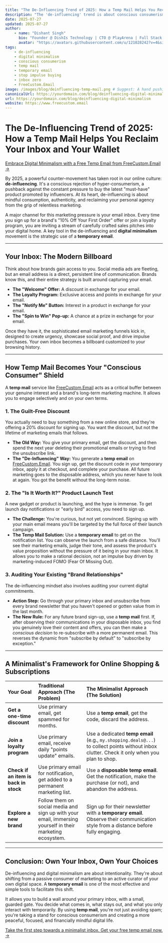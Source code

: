 ```yaml
---
title: "The De-Influencing Trend of 2025: How a Temp Mail Helps You Reclaim Your Inbox and Your Wallet"
description: "The 'de-influencing' trend is about conscious consumerism. This guide explains how to use a temporary email (temp mail) to audit your subscriptions, resist impulse buys, and achieve digital minimalism in your inbox."
date: 2025-07-27
updated: 2025-07-27
author:
    - name: "Dishant Singh"
      bio: "Founder @ DishIs Technology | CTO @ PlayArena | Full Stack & Python Developer | ML/ DL Developer | Problem Solver | Math & Science Teacher"
      avatar: "https://avatars.githubusercontent.com/u/121028242?v=4&size=64"
tags:
    - de-influencing
    - digital minimalism
    - conscious consumerism
    - temp mail
    - temporary email
    - stop impulse buying
    - inbox zero
    - FreeCustom.Email
image: /images/blog/deinfluencing-temp-mail.png # Suggest: A hand pushing away a pile of shopping bags, with a clean, simple inbox icon nearby.
canonicalUrl: https://yourdomain.com/blog/deinfluencing-digital-minimalism
url: https://yourdomain.com/blog/deinfluencing-digital-minimalism
website: https://www.freecustom.email
---
```


# The De-Influencing Trend of 2025: How a Temp Mail Helps You Reclaim Your Inbox and Your Wallet

[Embrace Digital Minimalism with a Free Temp Email from FreeCustom.Email →](https://www.freecustom.email)

By 2025, a powerful counter-movement has taken root in our online culture: **de-influencing**. It's a conscious rejection of hyper-consumerism, a pushback against the constant pressure to buy the latest "must-have" product promoted by influencers. At its heart, de-influencing is about mindful consumption, authenticity, and reclaiming your personal agency from the grip of relentless marketing.

A major channel for this marketing pressure is your email inbox. Every time you sign up for a brand's "10% Off Your First Order" offer or join a loyalty program, you are inviting a stream of carefully crafted sales pitches into your digital home. A key tool in the de-influencing and **digital minimalism** movement is the strategic use of a **temporary email**.

---

## Your Inbox: The Modern Billboard

Think about how brands gain access to you. Social media ads are fleeting, but an email address is a direct, persistent line of communication. Brands know this, and their entire strategy is built around capturing your email.

*   **The "Welcome" Offer:** A discount in exchange for your email.
*   **The Loyalty Program:** Exclusive access and points in exchange for your email.
*   **The "Notify Me" Button:** Interest in a product in exchange for your email.
*   **The "Spin to Win" Pop-up:** A chance at a prize in exchange for your email.

Once they have it, the sophisticated email marketing funnels kick in, designed to create urgency, showcase social proof, and drive impulse purchases. Your own inbox becomes a billboard customized to your browsing history.

---

## How Temp Mail Becomes Your "Conscious Consumer" Shield

A **temp mail** service like [FreeCustom.Email](https://www.freecustom.email) acts as a critical buffer between your genuine interest and a brand's long-term marketing machine. It allows you to engage selectively and on your own terms.

### 1. The Guilt-Free Discount
You actually need to buy something from a new online store, and they're offering a 20% discount for signing up. You want the discount, but not the lifetime of marketing emails that follows.

*   **The Old Way:** You give your primary email, get the discount, and then spend the next year deleting their promotional emails or trying to find the unsubscribe link.
*   **The "De-Influencing" Way:** You generate a **temp email** on [FreeCustom.Email](https://www.freecustom.email). You sign up, get the discount code in your temporary inbox, apply it at checkout, and complete your purchase. All future marketing goes to the disposable address, which you never have to look at again. You got the benefit without the long-term noise.

### 2. The "Is It Worth It?" Product Launch Test
A new gadget or product is launching, and the hype is immense. To get launch day notifications or "early bird" access, you need to sign up.

*   **The Challenge:** You're curious, but not yet convinced. Signing up with your main email means you'll be targeted by the full force of their launch campaign.
*   **The Temp Mail Solution:** Use a **temporary email** to get on the notification list. You can observe the launch from a safe distance. You'll see their marketing emails, judge their tone, and assess the product's value proposition without the pressure of it being in your main inbox. It allows you to make a rational decision, not an impulse buy driven by marketing-induced FOMO (Fear Of Missing Out).

### 3. Auditing Your Existing "Brand Relationships"
The de-influencing mindset also involves auditing your current digital commitments.

*   **Action Step:** Go through your primary inbox and unsubscribe from every brand newsletter that you haven't opened or gotten value from in the last month.
*   **The New Rule:** For any future brand sign-up, use a **temp mail** first. If, after observing their communications in your disposable inbox, you find you genuinely love their content and offers, you can then make a *conscious decision* to re-subscribe with a more permanent email. This reverses the dynamic from "subscribe by default" to "subscribe by exception."

---

## A Minimalist's Framework for Online Shopping & Subscriptions

| Your Goal | Traditional Approach (The Problem) | The Minimalist Approach (The Solution) |
| :--- | :--- | :--- |
| **Get a one-time discount** | Use primary email, get spammed for months. | Use a **temp email**, get the code, discard the address. |
| **Join a loyalty program**| Use primary email, receive daily "points update" emails. | Use a dedicated **temp email** (e.g., `my.shopping.deals@...`) to collect points without inbox clutter. Check it only when you plan to shop. |
| **Check if an item is back in stock**| Use primary email for notification, get added to a permanent marketing list. | Use a **disposable temp email**. Get the notification, make the purchase (or not), and abandon the address. |
| **Explore a new brand** | Follow them on social media and sign up with your email, immersing yourself in their marketing ecosystem. | Sign up for their newsletter with a **temporary email**. Observe their communication style from a distance before fully engaging. |

---

## Conclusion: Own Your Inbox, Own Your Choices

De-influencing and digital minimalism are about intentionality. They're about shifting from a passive consumer of marketing to an active curator of your own digital space. A **temporary email** is one of the most effective and simple tools to facilitate this shift.

It allows you to build a wall around your primary inbox, with a small, guarded gate. You decide what comes in, what stays out, and what you only interact with temporarily. By using **temp mail**, you're not just avoiding spam; you're taking a stand for conscious consumerism and creating a more peaceful, focused, and financially mindful digital life.

[Take the first step towards a minimalist inbox. Get your free temp email now. →](https://www.freecustom.email)